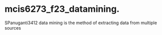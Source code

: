 # mcis6273_f23_datamining.
SPanuganti3412
data mining is the method of extracting data from multiple sources
